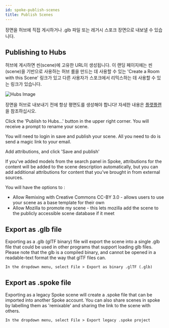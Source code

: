 ```yaml
---
id: spoke-publish-scenes
title: Publish Scenes
---
```


장면을 허브에 직접 게시하거나 .glb 파일 또는 레거시 스포크 장면으로 내보낼 수 있습니다.

## Publishing to Hubs

허브에 게시하면 씬(scene)에 고유한 URL이 생성됩니다. 이 랜딩 페이지에는 씬(scene)을 기반으로 사용하는 허브 룸을 만드는 데 사용할 수 있는 'Create a Room with this Scene' 링크가 있고 다른 사용자가 스포크에서 리믹스하는 데 사용할 수 있는 링크가 있습니다.

![Hubs Image](../../website/static/img/spoke-scene-remixing.jpeg)

장면을 허브로 내보내기 전에 항상 평면도를 생성해야 합니다! 자세한 내용은 [플랫플랜](..physics-and-navigation.html)을 참조하십시오.

Click the 'Publish to Hubs...' button in the upper right corner. You will receive a prompt to rename your scene. 

You will need to login in save and publish your scene. All you need to do is send a magic link to your email. 

Add attributions, and click  'Save and publish'

If you’ve added models from the search panel in Spoke, attributions for the content will be added to the scene description automatically, but you can add additional attributions for content that you’ve brought in from external sources.

You will have the options to : 

* Allow Remixing with Creative Commons CC-BY 3.0 - allows users to use your scene as a base template for their own 
* Allow Mozilla to promote my scene - this lets mozilla add the scene to the publicly accessible scene database if it meet


## Export as .glb file

Exporting as a .glb (glTF binary) file will export the scene into a single .glb file that could be used in other programs that support loading glb files. Please note that the glb is a compiled binary, and cannot be opened in a readable-text format the way that glTF files can.

```text
In the dropdown menu, select File > Export as binary .glTF (.glb)
```    
  

## Export as .spoke file

Exporting as a legacy Spoke scene will create a .spoke file that can be imported into another Spoke account. You can also share scenes in spoke by labelling them as 'remixable' and sharing the link to the scene with others.

```text
In the dropdown menu, select File > Export legacy .spoke project
```
